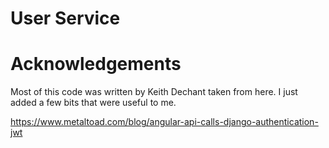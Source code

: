 # User Service

# Acknowledgements

Most of this code was written by Keith Dechant taken from here. I just added a few bits that were useful to me.

https://www.metaltoad.com/blog/angular-api-calls-django-authentication-jwt

